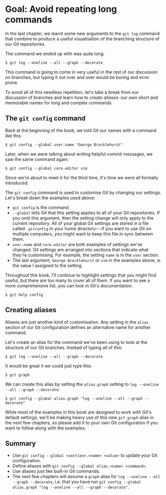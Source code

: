 # Goal: Avoid repeating long commands

In the last chapter, we learnt some new arguments to the `git log` command that
combine to produce a useful visualisation of the branching structure of our Git
repositories.

The command we ended up with was quite long:

```
$ git log --oneline --all --graph --decorate
```

This command is going to come in very useful in the rest of our discussion on
branches, but typing it out over and over would be boring and error prone.

To avoid all of this needless repetition, let's take a break from our discussion
of branches and learn how to create <dfn>aliases</dfn>: our own short and
memorable names for long and complex commands.

## The `git config` command

Back at the beginning of the book, we told Git our names with a command like
this:

```
$ git config --global user.name "George Brocklehurst"
```

Later, when we were talking about writing helpful commit messages, we saw the
same command again:

```
$ git config --global core.editor vim
```

Since we're about to meet it for the third time, it's time we were all formally
introduced.

The `git config` command is used to customise Git by changing our settings.
Let's break down the examples used above:

* `git config` is the command.
* `--global` tells Git that this setting applies to all of your Git
  repositories. If you omit this argument, then the setting change will only
  apply to the current repository. All of your global Git settings are stored in
  a file called `.gitconfig` in your home directory---if you want to use Git on
  multiple computers, you might want to keep this file in sync between them.
* `user.name` and `core.editor` are both examples of settings we've changed.
  Git settings are arranged into sections that indicate what they're
  customising. For example, the setting `name` is in the `user` section.
* The last argument, `George Brocklehurst` or `vim` in the examples above, is
  the value I assigned to the setting.

Throughout this book, I'll continue to highlight settings that you might find
useful, but there are too many to cover all of them. If you want to see a more
comprehensive list, you can look in Git's documentation:

```
$ git help config
```

## Creating aliases

Aliases are just another kind of customisation. Any setting in the `alias`
section of our Git configuration defines an alternative name for another
command.

Let's create an alias for the command we've been using to look at the structure
of our Git branches. Instead of typing all of this:

```
$ git log --oneline --all --graph --decorate
```

It would be great it we could just type this:

```
$ git graph
```

We can create this alias by setting the `alias.graph` setting to `log --oneline
--all --graph --decorate`:

```
$ git config --global alias.graph "log --oneline --all --graph --decorate"
```

While most of the examples in this book are designed to work with Git's default
settings, we'll be making heavy use of this new `git graph` alias in the next
few chapters, so please add it to your own Git configuration if you want to
follow along with the examples.

## Summary

* Use `git config --global <section>.<name> <value>` to update your Git
  configuration.
* Define aliases with `git config --global alias.<name> <command>`.
* Use aliases just like built-in Git commands.
* The next few chapters will assume a `graph` alias for `log --oneline --all
  --graph --decorate`, i.e. that you have run `git config --global alias.graph
  "log --oneline --all --graph --decorate"`.
